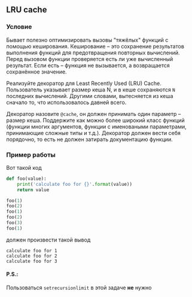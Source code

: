 ## LRU cache

### Условие

Бывает полезно оптимизировать вызовы "тяжёлых" функций с помощью кеширования.
Кеширование – это сохранение результатов выполнения функций для предотвращения повторных вычислений.
Перед вызовом функции проверяется есть ли уже вычисленный результат. Если есть – функция не вызывается,
а возвращается сохранённое значение.

Реализуйте декоратор для Least Recently Used (LRU) Cache. Пользователь указывает размер кеша
N, и в кеше сохраняются `N` последних вычислений. Другими словами, вытесняется из кеша сначало то,
что использовалось давней всего.

Декоратор назовите `@cache`, он должен принимать один параметр – размер кеша. Поддержите как
можно более широкий класс функций (функции многих аргументов, функции с именоваными параметрами,
принимающие сложные типы и т.д.).
Декоратор должен вести себя порядочно, то есть не должен затирать документацию функции.

### Пример работы
Вот такой код
```python
def foo(value):
    print('calculate foo for {}'.format(value))
    return value

foo(1)
foo(2)
foo(1)
foo(2)
foo(3)
foo(1)
```
должен произвести такой вывод
```
calculate foo for 1
calculate foo for 2
calculate foo for 3
```

#### P.S.:
Пользоваться `setrecursionlimit` в этой задаче __не__ нужно
